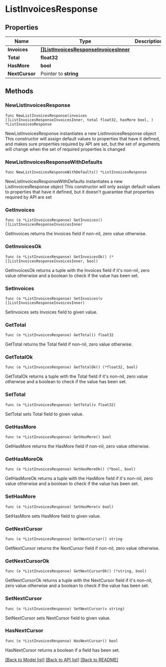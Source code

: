 # ListInvoicesResponse

## Properties

Name | Type | Description | Notes
------------ | ------------- | ------------- | -------------
**Invoices** | [**[]ListInvoicesResponseInvoicesInner**](ListInvoicesResponseInvoicesInner.md) |  | 
**Total** | **float32** |  | 
**HasMore** | **bool** |  | 
**NextCursor** | Pointer to **string** |  | [optional] 

## Methods

### NewListInvoicesResponse

`func NewListInvoicesResponse(invoices []ListInvoicesResponseInvoicesInner, total float32, hasMore bool, ) *ListInvoicesResponse`

NewListInvoicesResponse instantiates a new ListInvoicesResponse object
This constructor will assign default values to properties that have it defined,
and makes sure properties required by API are set, but the set of arguments
will change when the set of required properties is changed

### NewListInvoicesResponseWithDefaults

`func NewListInvoicesResponseWithDefaults() *ListInvoicesResponse`

NewListInvoicesResponseWithDefaults instantiates a new ListInvoicesResponse object
This constructor will only assign default values to properties that have it defined,
but it doesn't guarantee that properties required by API are set

### GetInvoices

`func (o *ListInvoicesResponse) GetInvoices() []ListInvoicesResponseInvoicesInner`

GetInvoices returns the Invoices field if non-nil, zero value otherwise.

### GetInvoicesOk

`func (o *ListInvoicesResponse) GetInvoicesOk() (*[]ListInvoicesResponseInvoicesInner, bool)`

GetInvoicesOk returns a tuple with the Invoices field if it's non-nil, zero value otherwise
and a boolean to check if the value has been set.

### SetInvoices

`func (o *ListInvoicesResponse) SetInvoices(v []ListInvoicesResponseInvoicesInner)`

SetInvoices sets Invoices field to given value.


### GetTotal

`func (o *ListInvoicesResponse) GetTotal() float32`

GetTotal returns the Total field if non-nil, zero value otherwise.

### GetTotalOk

`func (o *ListInvoicesResponse) GetTotalOk() (*float32, bool)`

GetTotalOk returns a tuple with the Total field if it's non-nil, zero value otherwise
and a boolean to check if the value has been set.

### SetTotal

`func (o *ListInvoicesResponse) SetTotal(v float32)`

SetTotal sets Total field to given value.


### GetHasMore

`func (o *ListInvoicesResponse) GetHasMore() bool`

GetHasMore returns the HasMore field if non-nil, zero value otherwise.

### GetHasMoreOk

`func (o *ListInvoicesResponse) GetHasMoreOk() (*bool, bool)`

GetHasMoreOk returns a tuple with the HasMore field if it's non-nil, zero value otherwise
and a boolean to check if the value has been set.

### SetHasMore

`func (o *ListInvoicesResponse) SetHasMore(v bool)`

SetHasMore sets HasMore field to given value.


### GetNextCursor

`func (o *ListInvoicesResponse) GetNextCursor() string`

GetNextCursor returns the NextCursor field if non-nil, zero value otherwise.

### GetNextCursorOk

`func (o *ListInvoicesResponse) GetNextCursorOk() (*string, bool)`

GetNextCursorOk returns a tuple with the NextCursor field if it's non-nil, zero value otherwise
and a boolean to check if the value has been set.

### SetNextCursor

`func (o *ListInvoicesResponse) SetNextCursor(v string)`

SetNextCursor sets NextCursor field to given value.

### HasNextCursor

`func (o *ListInvoicesResponse) HasNextCursor() bool`

HasNextCursor returns a boolean if a field has been set.


[[Back to Model list]](../README.md#documentation-for-models) [[Back to API list]](../README.md#documentation-for-api-endpoints) [[Back to README]](../README.md)


